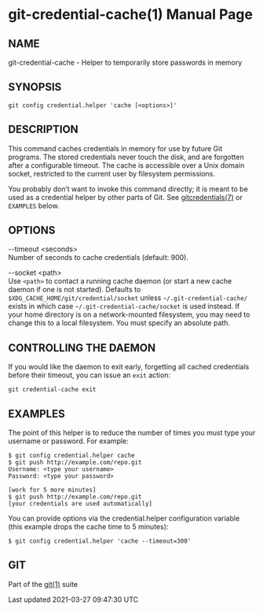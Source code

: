 # git-credential-cache(1) Manual Page

## NAME

git-credential-cache - Helper to temporarily store passwords in memory

## SYNOPSIS

    git config credential.helper 'cache [<options>]'

## DESCRIPTION

This command caches credentials in memory for use by future Git programs. The stored credentials never touch the disk, and are forgotten after a configurable timeout. The cache is accessible over a Unix domain socket, restricted to the current user by filesystem permissions.

You probably don’t want to invoke this command directly; it is meant to be used as a credential helper by other parts of Git. See [gitcredentials(7)](gitcredentials.html) or `EXAMPLES` below.

## OPTIONS

--timeout &lt;seconds&gt;  
Number of seconds to cache credentials (default: 900).

--socket &lt;path&gt;  
Use `<path>` to contact a running cache daemon (or start a new cache daemon if one is not started). Defaults to `$XDG_CACHE_HOME/git/credential/socket` unless `~/.git-credential-cache/` exists in which case `~/.git-credential-cache/socket` is used instead. If your home directory is on a network-mounted filesystem, you may need to change this to a local filesystem. You must specify an absolute path.

## CONTROLLING THE DAEMON

If you would like the daemon to exit early, forgetting all cached credentials before their timeout, you can issue an `exit` action:

    git credential-cache exit

## EXAMPLES

The point of this helper is to reduce the number of times you must type your username or password. For example:

    $ git config credential.helper cache
    $ git push http://example.com/repo.git
    Username: <type your username>
    Password: <type your password>

    [work for 5 more minutes]
    $ git push http://example.com/repo.git
    [your credentials are used automatically]

You can provide options via the credential.helper configuration variable (this example drops the cache time to 5 minutes):

    $ git config credential.helper 'cache --timeout=300'

## GIT

Part of the [git(1)](git.html) suite

Last updated 2021-03-27 09:47:30 UTC
